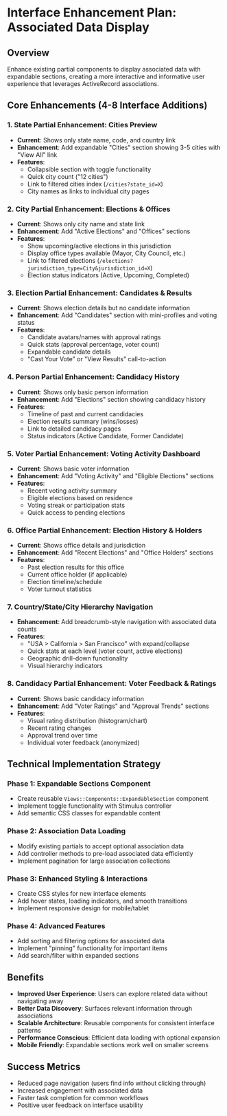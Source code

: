 # Interface Enhancement Plan: Associated Data Display

## Overview
Enhance existing partial components to display associated data with expandable sections, creating a more interactive and informative user experience that leverages ActiveRecord associations.

## Core Enhancements (4-8 Interface Additions)

### 1. **State Partial Enhancement: Cities Preview**
- **Current**: Shows only state name, code, and country link
- **Enhancement**: Add expandable "Cities" section showing 3-5 cities with "View All" link
- **Features**: 
  - Collapsible section with toggle functionality
  - Quick city count ("12 cities")
  - Link to filtered cities index (`/cities?state_id=X`)
  - City names as links to individual city pages

### 2. **City Partial Enhancement: Elections & Offices**
- **Current**: Shows only city name and state link
- **Enhancement**: Add "Active Elections" and "Offices" sections
- **Features**:
  - Show upcoming/active elections in this jurisdiction
  - Display office types available (Mayor, City Council, etc.)
  - Link to filtered elections (`/elections?jurisdiction_type=City&jurisdiction_id=X`)
  - Election status indicators (Active, Upcoming, Completed)

### 3. **Election Partial Enhancement: Candidates & Results**
- **Current**: Shows election details but no candidate information
- **Enhancement**: Add "Candidates" section with mini-profiles and voting status
- **Features**:
  - Candidate avatars/names with approval ratings
  - Quick stats (approval percentage, voter count)
  - Expandable candidate details
  - "Cast Your Vote" or "View Results" call-to-action

### 4. **Person Partial Enhancement: Candidacy History**
- **Current**: Shows only basic person information
- **Enhancement**: Add "Elections" section showing candidacy history
- **Features**:
  - Timeline of past and current candidacies
  - Election results summary (wins/losses)
  - Link to detailed candidacy pages
  - Status indicators (Active Candidate, Former Candidate)

### 5. **Voter Partial Enhancement: Voting Activity Dashboard**
- **Current**: Shows basic voter information
- **Enhancement**: Add "Voting Activity" and "Eligible Elections" sections
- **Features**:
  - Recent voting activity summary
  - Eligible elections based on residence
  - Voting streak or participation stats
  - Quick access to pending elections

### 6. **Office Partial Enhancement: Election History & Holders**
- **Current**: Shows office details and jurisdiction
- **Enhancement**: Add "Recent Elections" and "Office Holders" sections
- **Features**:
  - Past election results for this office
  - Current office holder (if applicable)
  - Election timeline/schedule
  - Voter turnout statistics

### 7. **Country/State/City Hierarchy Navigation**
- **Enhancement**: Add breadcrumb-style navigation with associated data counts
- **Features**:
  - "USA > California > San Francisco" with expand/collapse
  - Quick stats at each level (voter count, active elections)
  - Geographic drill-down functionality
  - Visual hierarchy indicators

### 8. **Candidacy Partial Enhancement: Voter Feedback & Ratings**
- **Current**: Shows basic candidacy information
- **Enhancement**: Add "Voter Ratings" and "Approval Trends" sections
- **Features**:
  - Visual rating distribution (histogram/chart)
  - Recent rating changes
  - Approval trend over time
  - Individual voter feedback (anonymized)

## Technical Implementation Strategy

### Phase 1: Expandable Sections Component
- Create reusable `Views::Components::ExpandableSection` component
- Implement toggle functionality with Stimulus controller
- Add semantic CSS classes for expandable content

### Phase 2: Association Data Loading
- Modify existing partials to accept optional association data
- Add controller methods to pre-load associated data efficiently
- Implement pagination for large association collections

### Phase 3: Enhanced Styling & Interactions
- Create CSS styles for new interface elements
- Add hover states, loading indicators, and smooth transitions
- Implement responsive design for mobile/tablet

### Phase 4: Advanced Features
- Add sorting and filtering options for associated data
- Implement "pinning" functionality for important items
- Add search/filter within expanded sections

## Benefits
- **Improved User Experience**: Users can explore related data without navigating away
- **Better Data Discovery**: Surfaces relevant information through associations
- **Scalable Architecture**: Reusable components for consistent interface patterns
- **Performance Conscious**: Efficient data loading with optional expansion
- **Mobile Friendly**: Expandable sections work well on smaller screens

## Success Metrics
- Reduced page navigation (users find info without clicking through)
- Increased engagement with associated data
- Faster task completion for common workflows
- Positive user feedback on interface usability